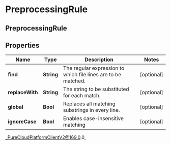 # PreprocessingRule

## PreprocessingRule

## Properties

|Name | Type | Description | Notes|
|------------ | ------------- | ------------- | -------------|
| **find** | **String** | The regular expression to which file lines are to be matched. | [optional] |
| **replaceWith** | **String** | The string to be substituted for each match. | [optional] |
| **global** | **Bool** | Replaces all matching substrings in every line. | [optional] |
| **ignoreCase** | **Bool** | Enables case-insensitive matching | [optional] |



_PureCloudPlatformClientV2@169.0.0_
